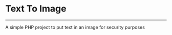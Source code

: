 <html>
	<head></head>
	<body>
		<h1>Text To Image</h1><hr />
		<p>A simple PHP project to put text in an image for security purposes</p>
	</body>
</html>